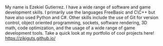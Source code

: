 
My name is Ezekiel Gutierrez. I have a wide range of software and game development skills. I primarily use the languages FreeBasic and C\C++ but have also used Python and C#. Other skills include the use of Git for version control, object oriented programming, sockets, software rendering, 3D math, code optimization, and the usage of a wide range of game development tools.
Take a quick look at my portfolio of cool projects here!
https://zikiguts.github.io/
